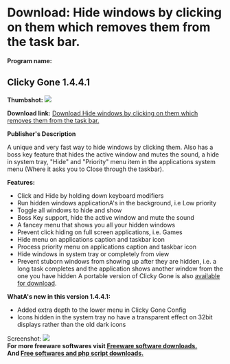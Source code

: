 # Download: Hide windows by clicking on them which removes them from the task bar.

**Program name:**

## Clicky Gone 1.4.4.1

  
**Thumbshot:** ![](http://www.freewarefiles.com/screenshot/clickygone_md.jpg)   
  
**Download link:** [Download Hide windows by clicking on them which removes them from the task bar.](http://freesoftwares.boysofts.com/Clicky-Gone_program_47908.html)  
  


**Publisher's Description**  
  


A unique and very fast way to hide windows by clicking them. Also has a boss key feature that hides the active window and mutes the sound, a hide in system tray, "Hide" and "Priority" menu item in the applications system menu (Where it asks you to Close through the taskbar). 

**Features:**

  * Click and Hide by holding down keyboard modifiers 
  * Run hidden windows applicationA's in the background, i.e Low priority 
  * Toggle all windows to hide and show 
  * Boss Key support, hide the active window and mute the sound 
  * A fancey menu that shows you all your hidden windows 
  * Prevent click hiding on full screen applications, i.e. Games 
  * Hide menu on applications caption and taskbar icon 
  * Process priority menu on applications caption and taskbar icon 
  * Hide windows in system tray or completely from view 
  * Prevent stuborn windows from showing up after they are hidden, i.e. a long task completes and the application shows another window from the one you have hidden 
A portable version of Clicky Gone is also [available for download](http://www.freewarefiles.com/Clicky-Gone-Portable_program_48442.html). 

**WhatA's new in this version 1.4.4.1:**

  * Added extra depth to the lower menu in Clicky Gone Config 
  * Icons hidden in the system tray no have a transparent effect on 32bit displays rather than the old dark icons 

  
  
Screenshot: ![](http://www.freewarefiles.com/screenshot/clickygone.jpg)   
**For more freeware softwares visit [Freeware software downloads.](http://freesoftwares.boysofts.com/)**   
**And [Free softwares and php script downloads.](http://www.boysofts.com/)**
